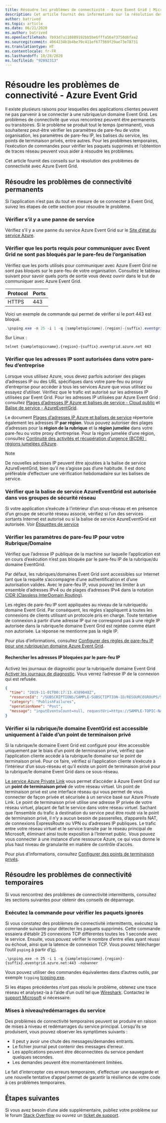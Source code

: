 ```yaml
---
title: Résoudre les problèmes de connectivité - Azure Event Grid | Microsoft Docs
description: Cet article fournit des informations sur la résolution des problèmes de connectivité réseau avec Azure Event Grid.
author: batrived
ms.topic: article
ms.date: 06/21/2020
ms.author: batrived
ms.openlocfilehash: 7b93d7a110889192bb5be6fffa56a73758d6faa2
ms.sourcegitcommit: 4064234b1b4be79c411ef677569f29ae73e78731
ms.translationtype: HT
ms.contentlocale: fr-FR
ms.lasthandoff: 10/28/2020
ms.locfileid: "92892313"
---
```

# <a name="troubleshoot-connectivity-issues---azure-event-grid"></a>Résoudre les problèmes de connectivité - Azure Event Grid

Il existe plusieurs raisons pour lesquelles des applications clientes peuvent ne pas parvenir à se connecter à une rubrique/un domaine Event Grid. Les problèmes de connectivité que vous rencontrez peuvent être permanents ou transitoires. Si le problème se produit tout le temps (permanent), vous souhaiterez peut-être vérifier les paramètres de pare-feu de votre organisation, les paramètres de pare-feu IP, les balises du service, les points de terminaison privés, entre autres. Pour les problèmes temporaires, l’exécution de commandes pour vérifier les paquets supprimés et l’obtention de traces réseau peuvent vous aider à résoudre les problèmes.

Cet article fournit des conseils sur la résolution des problèmes de connectivité avec Azure Event Grid.

## <a name="troubleshoot-permanent-connectivity-issues"></a>Résoudre les problèmes de connectivité permanents

Si l’application n’est pas du tout en mesure de se connecter à Event Grid, suivez les étapes de cette section pour résoudre le problème.

### <a name="check-if-theres-a-service-outage"></a>Vérifier s’il y a une panne de service

Vérifiez s’il y a une panne du service Azure Event Grid sur le [Site d’état du service Azure](https://azure.microsoft.com/status/).

### <a name="check-if-the-ports-required-to-communicate-with-event-grid-arent-blocked-by-organizations-firewall"></a>Vérifier que les ports requis pour communiquer avec Event Grid ne sont pas bloqués par le pare-feu de l’organisation

Vérifiez que les ports utilisés pour communiquer avec Azure Event Grid ne sont pas bloqués sur le pare-feu de votre organisation. Consultez le tableau suivant pour savoir quels ports de sortie vous devez ouvrir dans le but de communiquer avec Azure Event Grid.

| Protocol | Ports |
| -------- | ----- |
| HTTPS    | 443   |

Voici un exemple de commande qui permet de vérifier si le port 443 est bloqué.

```powershell
.\psping.exe -n 25 -i 1 -q {sampletopicname}.{region}-{suffix}.eventgrid.azure.net:443 -nobanner
```

Sur Linux :

```shell
telnet {sampletopicname}.{region}-{suffix}.eventgrid.azure.net 443
```

### <a name="verify-that-ip-addresses-are-allowed-in-your-corporate-firewall"></a>Vérifier que les adresses IP sont autorisées dans votre pare-feu d’entreprise

Lorsque vous utilisez Azure, vous devez parfois autoriser des plages d’adresses IP ou des URL spécifiques dans votre pare-feu ou proxy d’entreprise pour accéder à tous les services Azure que vous utilisez ou essayez d’utiliser. Vérifiez que le trafic est autorisé sur les adresses IP utilisées par Event Grid. Pour les adresses IP utilisées par Azure Event Grid : consultez [Plages d’adresses IP Azure et balises de service - Cloud public](https://www.microsoft.com/download/details.aspx?id=56519) et [Balise de service - AzureEventGrid](network-security.md#service-tags).

Le document [Plages d’adresses IP Azure et balises de service](https://www.microsoft.com/download/details.aspx?id=56519) répertorie également les adresses IP **par région**. Vous pouvez autoriser des plages d’adresses pour la **région de la rubrique** et la **région jumelée** dans votre pare-feu ou votre proxy d’entreprise. Pour la région jumelée d’une région, consultez [Continuité des activités et récupération d’urgence (BCDR) : régions jumelées d’Azure](/azure/best-practices-availability-paired-regions). 

> [!NOTE]
> De nouvelles adresses IP peuvent être ajoutées à la balise de service AzureEventGrid, bien qu’il ne s’agisse pas d’une habitude. Il est donc préférable d’effectuer une vérification hebdomadaire sur les balises de service.

### <a name="verify-that-azureeventgrid-service-tag-is-allowed-in-your-network-security-groups"></a>Vérifier que la balise de service AzureEventGrid est autorisée dans vos groupes de sécurité réseau

Si votre application s’exécute à l’intérieur d’un sous-réseau et en présence d’un groupe de sécurité réseau associé, vérifiez si l’un des services sortants Internet est autorisé ou si la balise de service AzureEventGrid est autorisée. Voir [Étiquettes de service](../virtual-network/service-tags-overview.md)

### <a name="check-the-ip-firewall-settings-for-your-topicdomain"></a>Vérifier les paramètres de pare-feu IP pour votre Rubrique/Domaine

Vérifiez que l’adresse IP publique de la machine sur laquelle l’application est en cours d’exécution n’est pas bloquée par le pare-feu IP de la rubrique/du domaine EventGrid.

Par défaut, les rubriques/domaines Event Grid sont accessibles sur Internet tant que la requête s’accompagne d’une authentification et d’une autorisation valides. Avec le pare-feu IP, vous pouvez les limiter à un ensemble d’adresses IPv4 ou de plages d’adresses IPv4 dans la notation [CIDR (Classless InterDomain Routing)](https://en.wikipedia.org/wiki/Classless_Inter-Domain_Routing).

Les règles de pare-feu IP sont appliquées au niveau de la rubrique/du domaine Event Grid. Par conséquent, les règles s’appliquent à toutes les connexions de clients utilisant un protocole pris en charge. Toute tentative de connexion à partir d’une adresse IP qui ne correspond pas à une règle IP autorisée dans la rubrique/le domaine Event Grid est rejetée comme étant non autorisée. La réponse ne mentionne pas la règle IP.

Pour plus d'informations, consultez [Configurer des règles de pare-feu IP pour une rubrique/un domaine Azure Event Grid](configure-firewall.md).

#### <a name="find-the-ip-addresses-blocked-by-ip-firewall"></a>Rechercher les adresses IP bloquées par le pare-feu IP

Activez les journaux de diagnostic pour la rubrique/le domaine Event Grid [Activer les journaux de diagnostic](enable-diagnostic-logs-topic.md#enable-diagnostic-logs-for-a-custom-topic). Vous verrez l’adresse IP de la connexion qui est refusée.

```json
{
  "time": "2019-11-01T00:17:13.4389048Z",
  "resourceId": "/SUBSCRIPTIONS/SAMPLE-SUBSCTIPTION-ID/RESOURCEGROUPS/SAMPLE-RESOURCEGROUP-NAME/PROVIDERS/MICROSOFT.EVENTGRID/TOPICS/SAMPLE-TOPIC-NAME",
  "category": "PublishFailures",
  "operationName": "Post",
  "message": "inputEventsCount=null, requestUri=https://SAMPLE-TOPIC-NAME.region-suffix.eventgrid.azure.net/api/events, publisherInfo=PublisherInfo(category=User, inputSchema=EventGridEvent, armResourceId=/SUBSCRIPTIONS/SAMPLE-SUBSCTIPTION-ID/RESOURCEGROUPS/SAMPLE-RESOURCEGROUP-NAME/PROVIDERS/MICROSOFT.EVENTGRID/TOPICS/SAMPLE-TOPIC-NAME), httpStatusCode=Forbidden, errorType=ClientIPRejected, errorMessage=Publishing to SAMPLE-TOPIC-NAME.{region}-{suffix}.EVENTGRID.AZURE.NET by client {clientIp} is rejected due to IpAddress filtering rules."
}
```

### <a name="check-if-the-eventgrid-topicdomain-can-be-accessed-using-only-a-private-endpoint"></a>Vérifier si la rubrique/le domaine EventGrid est accessible uniquement à l’aide d’un point de terminaison privé

Si la rubrique/le domaine Event Grid est configuré pour être accessible uniquement par le biais d’un point de terminaison privé, vérifiez que l’application cliente accède à la rubrique/le domaine sur le point de terminaison privé. Pour ce faire, vérifiez si l’application cliente s’exécute à l’intérieur d’un sous-réseau et qu’il existe un point de terminaison privé pour la rubrique/le domaine Event Grid dans ce sous-réseau.

[Le service Azure Private Link](../private-link/private-link-overview.md) vous permet d’accéder à Azure Event Grid sur un **point de terminaison privé** de votre réseau virtuel. Un point de terminaison privé est une interface réseau qui vous permet de vous connecter de façon privée et sécurisée à un service basé sur Azure Private Link. Le point de terminaison privé utilise une adresse IP privée de votre réseau virtuel, plaçant de fait le service dans votre réseau virtuel. Sachant que l’ensemble du trafic à destination du service peut être routé via le point de terminaison privé, il n’y a aucun besoin de passerelles, d’appareils NAT, de connexions ExpressRoute ou VPN ou d’adresses IP publiques. Le trafic entre votre réseau virtuel et le service transite par le réseau principal de Microsoft, éliminant ainsi toute exposition à l’Internet public. Vous pouvez vous connecter à une instance d’une ressource Azure, ce qui vous donne le plus haut niveau de granularité en matière de contrôle d’accès.

Pour plus d’informations, consultez [Configurer des points de terminaison privés](configure-private-endpoints.md).

## <a name="troubleshoot-transient-connectivity-issues"></a>Résoudre les problèmes de connectivité temporaires

Si vous rencontrez des problèmes de connectivité intermittents, consultez les sections suivantes pour obtenir des conseils de dépannage.

### <a name="run-the-command-to-check-dropped-packets"></a>Exécutez la commande pour vérifier les paquets ignorés

Si vous constatez des problèmes de connectivité intermittents, exécutez la commande suivante pour détecter les paquets supprimés. Cette commande essaiera d’établir 25 connexions TCP différentes toutes les 1 seconde avec le service. Ensuite, vous pouvez vérifier le nombre d’entre elles ayant réussi ou échoué, ainsi que la latence de connexion TCP. Vous pouvez télécharger l’outil `psping` à partir d’[ici](/sysinternals/downloads/psping).

```shell
.\psping.exe -n 25 -i 1 -q {sampletopicname}.{region}-{suffix}.eventgrid.azure.net:443 -nobanner
```

Vous pouvez utiliser des commandes équivalentes dans d’autres outils, par exemple `tcpping` [tcpping.exe](https://www.elifulkerson.com/projects/tcping.php).

Si les étapes précédentes n’ont pas résolu le problème, obtenez une trace réseau et analysez-la à l’aide d’un outil tel que [Wireshark](https://www.wireshark.org/). Contactez le [support Microsoft](https://support.microsoft.com/) si nécessaire.

### <a name="service-upgradesrestarts"></a>Mises à niveau/redémarrages du service

Des problèmes de connectivité temporaires peuvent se produire en raison de mises à niveau et redémarrages du service principal. Lorsqu’ils se produisent, vous pouvez observer les symptômes suivants :

- Il peut y avoir une chute des messages/demandes entrants.
- Le fichier journal peut contenir des messages d’erreur.
- Les applications peuvent être déconnectées du service pendant quelques secondes.
- Les demandes peuvent être momentanément limitées.

Le fait d’intercepter ces erreurs temporaires, d’effectuer une sauvegarde et une nouvelle tentative d’appel permet de garantir la résilience de votre code à ces problèmes temporaires.

## <a name="next-steps"></a>Étapes suivantes

Si vous avez besoin d’une aide supplémentaire, publiez votre problème sur le forum [Stack Overflow](https://stackoverflow.com/questions/tagged/azure-eventgrid) ou ouvrez un [ticket de support](https://azure.microsoft.com/support/options/).

